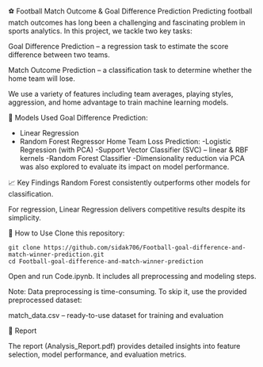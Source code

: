 ⚽ Football Match Outcome & Goal Difference Prediction
Predicting football match outcomes has long been a challenging and fascinating problem in sports analytics. In this project, we tackle two key tasks:

Goal Difference Prediction – a regression task to estimate the score difference between two teams.

Match Outcome Prediction – a classification task to determine whether the home team will lose.

We use a variety of features including team averages, playing styles, aggression, and home advantage to train machine learning models.

🧠 Models Used
Goal Difference Prediction:
- Linear Regression
- Random Forest Regressor
Home Team Loss Prediction:
-Logistic Regression (with PCA)
-Support Vector Classifier (SVC) – linear & RBF kernels
-Random Forest Classifier
-Dimensionality reduction via PCA was also explored to evaluate its impact on model performance.

📈 Key Findings
Random Forest consistently outperforms other models for classification.

For regression, Linear Regression delivers competitive results despite its simplicity.

🚀 How to Use
Clone this repository:
```
git clone https://github.com/sidak706/Football-goal-difference-and-match-winner-prediction.git
cd Football-goal-difference-and-match-winner-prediction
```
Open and run Code.ipynb. It includes all preprocessing and modeling steps.

Note: Data preprocessing is time-consuming. To skip it, use the provided preprocessed dataset:

match_data.csv – ready-to-use dataset for training and evaluation

📄 Report

The report (Analysis_Report.pdf) provides detailed insights into feature selection, model performance, and evaluation metrics.
